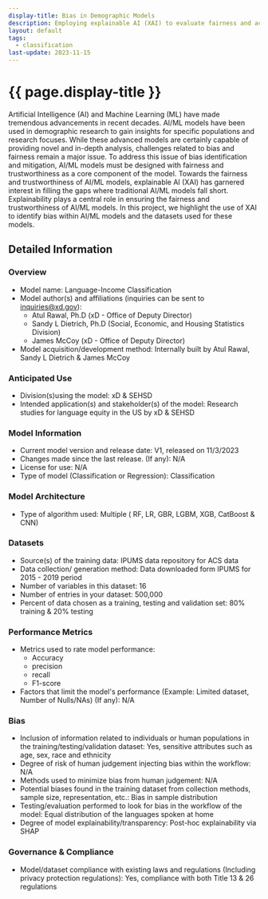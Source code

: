 ```yaml
---
display-title: Bias in Demographic Models
description: Employing explainable AI (XAI) to evaluate fairness and accountability in AI/ML models.
layout: default
tags:
  - classification
last-update: 2023-11-15
---
```


<h1>{{ page.display-title }}</h1>

<p>
Artificial Intelligence (AI) and Machine Learning (ML) have made tremendous advancements in recent decades. AI/ML models have been used in demographic research to gain insights for specific populations and research focuses. While these advanced models are certainly capable of providing novel and in-depth analysis, challenges related to bias and fairness remain a major issue. To address this issue of bias identification and mitigation, AI/ML models must be designed with fairness and trustworthiness as a core component of the model. Towards the fairness and trustworthiness of AI/ML models, explainable AI (XAI) has garnered interest in filling the gaps where traditional AI/ML models fall short. Explainability plays a central role in ensuring the fairness and trustworthiness of AI/ML models. In this project, we highlight the use of XAI to identify bias within AI/ML models and the datasets used for these models.
</p>

<h2>Detailed Information</h2>

<h3>Overview</h3>
<ul>
  <li><span class="text-bold text-underline">Model name</span>: Language-Income Classification</li>
  <li><span class="text-bold text-underline">Model author(s) and affiliations </span>(inquiries can be sent to <a href="mailto:inquiries@xd.gov">inquiries@xd.gov</a>):
    <ul>
      <li>Atul Rawal, Ph.D (xD - Office of Deputy Director)</li>
      <li>Sandy L Dietrich, Ph.D (Social, Economic, and Housing Statistics Division)</li>
      <li>James McCoy (xD - Office of Deputy Director)</li>
    </ul>
  </li>
  <li><span class="text-bold text-underline">Model acquisition/development method</span>: Internally built by Atul Rawal, Sandy L Dietrich & James McCoy</li>
</ul>
<h3>Anticipated Use</h3>
<ul>
  <li><span class="text-bold text-underline">Division(s)using the model</span>: xD & SEHSD</li>
  <li><span class="text-bold text-underline">Intended application(s) and stakeholder(s) of the model</span>: Research studies for language equity in the US by xD & SEHSD</li>
</ul>
<h3>Model Information</h3>
<ul>
  <li><span class="text-bold text-underline">Current model version and release date</span>: V1, released on 11/3/2023</li>
  <li><span class="text-bold text-underline">Changes made since the last release. (If any)</span>: N/A</li>
  <li><span class="text-bold text-underline">License for use</span>: N/A </li>
  <li><span class="text-bold text-underline">Type of model (Classification or Regression)</span>: Classification</li>
</ul>
<h3>Model Architecture</h3>
<ul>
  <li><span class="text-bold text-underline">Type of algorithm used</span>: Multiple ( RF, LR, GBR, LGBM, XGB, CatBoost & CNN)</li>
</ul>
<h3>Datasets</h3>
<ul>
  <li><span class="text-bold text-underline">Source(s) of the training data</span>: IPUMS data repository for ACS data</li>
  <li><span class="text-bold text-underline">Data collection/ generation method</span>: Data downloaded form IPUMS for 2015 - 2019 period</li>
  <li><span class="text-bold text-underline">Number of variables in this dataset</span>: 16</li>
  <li><span class="text-bold text-underline">Number of entries in your dataset</span>: 500,000</li>
  <li><span class="text-bold text-underline">Percent of data chosen as a training, testing and validation set</span>: 80% training & 20% testing</li>
</ul>
<h3>Performance Metrics</h3>
<ul>
  <li><span class="text-bold text-underline">Metrics used to rate model performance</span>:
    <ul>
      <li>Accuracy</li>
      <li>precision</li>
      <li>recall</li>
      <li>F1-score</li>
    </ul>
  </li>
  <li><span class="text-bold text-underline">Factors that limit the model's performance (Example: Limited dataset, Number of Nulls/NAs) (If any)</span>: N/A</li>
</ul>
<h3>Bias</h3>
<ul>
  <li><span class="text-bold text-underline">Inclusion of information related to individuals or human populations in the training/testing/validation dataset</span>: Yes, sensitive attributes such as age, sex, race and ethnicity</li>
  <li><span class="text-bold text-underline">Degree of risk of human judgement injecting bias within the workflow</span>: N/A</li>
  <li><span class="text-bold text-underline">Methods used to minimize bias from human judgement</span>: N/A</li>
  <li><span class="text-bold text-underline">Potential biases found in the training dataset from collection methods, sample size, representation, etc.</span>: Bias in sample distribution</li>
  <li><span class="text-bold text-underline">Testing/evaluation performed to look for bias in the workflow of the model</span>: Equal distribution of the languages spoken at home</li>
  <li><span class="text-bold text-underline">Degree of model explainability/transparency</span>: Post-hoc explainability via SHAP</li>
</ul>
<h3>Governance & Compliance</h3>
<ul>
  <li><span class="text-bold text-underline">Model/dataset compliance with existing laws and regulations (Including privacy protection regulations)</span>: Yes, compliance with both Title 13 & 26 regulations</li>
</ul>

